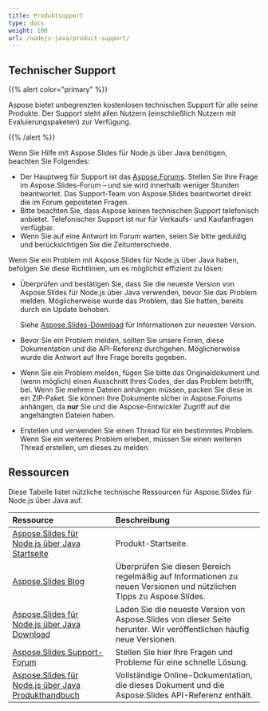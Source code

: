 ```yaml
---
title: Produktsupport
type: docs
weight: 100
url: /nodejs-java/product-support/
---
```


## **Technischer Support**
{{% alert color="primary" %}}

Aspose bietet unbegrenzten kostenlosen technischen Support für alle seine Produkte. Der Support steht allen Nutzern (einschließlich Nutzern mit Evaluierungspaketen) zur Verfügung.

{{% /alert %}} 

Wenn Sie Hilfe mit Aspose.Slides für Node.js über Java benötigen, beachten Sie Folgendes:

- Der Hauptweg für Support ist das [Aspose.Forums](https://forum.aspose.com/c/slides/11). Stellen Sie Ihre Frage im Aspose.Slides-Forum – und sie wird innerhalb weniger Stunden beantwortet. Das Support-Team von Aspose.Slides beantwortet direkt die im Forum geposteten Fragen.
- Bitte beachten Sie, dass Aspose keinen technischen Support telefonisch anbietet. Telefonischer Support ist nur für Verkaufs- und Kaufanfragen verfügbar.
- Wenn Sie auf eine Antwort im Forum warten, seien Sie bitte geduldig und berücksichtigen Sie die Zeitunterschiede.


Wenn Sie ein Problem mit Aspose.Slides für Node.js über Java haben, befolgen Sie diese Richtlinien, um es möglichst effizient zu lösen:

- Überprüfen und bestätigen Sie, dass Sie die neueste Version von Aspose.Slides für Node.js über Java verwenden, bevor Sie das Problem melden. Möglicherweise wurde das Problem, das Sie hatten, bereits durch ein Update behoben. 

  Siehe [Aspose.Slides-Download](https://releases.aspose.com/slides/nodejs-java/) für Informationen zur neuesten Version.

- Bevor Sie ein Problem melden, sollten Sie unsere Foren, diese Dokumentation und die API-Referenz durchgehen. Möglicherweise wurde die Antwort auf Ihre Frage bereits gegeben. 

- Wenn Sie ein Problem melden, fügen Sie bitte das Originaldokument und (wenn möglich) einen Ausschnitt Ihres Codes, der das Problem betrifft, bei. Wenn Sie mehrere Dateien anhängen müssen, packen Sie diese in ein ZIP-Paket. Sie können Ihre Dokumente sicher in Aspose.Forums anhängen, da **nur** Sie und die Aspose-Entwickler Zugriff auf die angehängten Dateien haben.

- Erstellen und verwenden Sie einen Thread für ein bestimmtes Problem. Wenn Sie ein weiteres Problem erleben, müssen Sie einen weiteren Thread erstellen, um dieses zu melden. 

## **Ressourcen**

Diese Tabelle listet nützliche technische Ressourcen für Aspose.Slides für Node.js über Java auf.

|**Ressource**|**Beschreibung**|
| :- | :- |
|[Aspose.Slides für Node.js über Java Startseite](https://products.aspose.com/slides/nodejs-java/)|Produkt-Startseite.|
|[Aspose.Slides Blog](https://blog.aspose.com/category/slides/)|Überprüfen Sie diesen Bereich regelmäßig auf Informationen zu neuen Versionen und nützlichen Tipps zu Aspose.Slides.|
|[Aspose.Slides für Node.js über Java Download](https://releases.aspose.com/slides/nodejs-java/)|Laden Sie die neueste Version von Aspose.Slides von dieser Seite herunter. Wir veröffentlichen häufig neue Versionen.|
|[Aspose.Slides Support-Forum](https://forum.aspose.com/c/slides/11)|Stellen Sie hier Ihre Fragen und Probleme für eine schnelle Lösung.|
|[Aspose.Slides für Node.js über Java Produkthandbuch](/slides/nodejs-java/)|Vollständige Online-Dokumentation, die dieses Dokument und die Aspose.Slides API-Referenz enthält.|